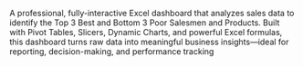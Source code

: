 A professional, fully-interactive Excel dashboard that analyzes sales data to identify the Top 3 Best and Bottom 3 Poor Salesmen and Products. Built with Pivot Tables, Slicers, Dynamic Charts, and powerful Excel formulas, this dashboard turns raw data into meaningful business insights—ideal for reporting, decision-making, and performance tracking
